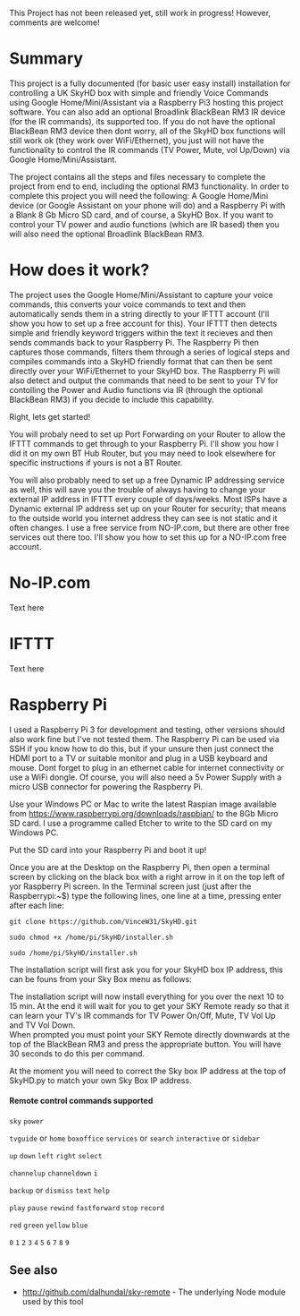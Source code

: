This Project has not been released yet, still work in progress!  However, comments are welcome!

# Summary

This project is a fully documented (for basic user easy install) installation for controlling a UK SkyHD box with simple and friendly Voice Commands using Google Home/Mini/Assistant via a Raspberry Pi3 hosting this project software.  You can also add an optional Broadlink BlackBean RM3 IR device (for the IR commands), its supported too.  If you do not have the optional BlackBean RM3 device then dont worry, all of the SkyHD box functions will still work ok (they work over WiFi/Ethernet), you just will not have the functionality to control the IR commands (TV Power, Mute, vol Up/Down) via Google Home/Mini/Assistant.

The project contains all the steps and files necessary to complete the project from end to end, including the optional RM3 functionality.  In order to complete this project you will need the following: A Google Home/Mini device (or Google Assistant on your phone will do) and a Raspberry Pi with a Blank 8 Gb Micro SD card, and of course, a SkyHD Box.  If you want to control your TV power and audio functions (which are IR based) then you will also need the optional Broadlink BlackBean RM3.  

# How does it work?

The project uses the Google Home/Mini/Assistant to capture your voice commands, this converts your voice commands to text and then automatically sends them in a string directly to your IFTTT account (I'll show you how to set up a free account for this).  Your IFTTT then detects simple and friendly keyword triggers within the text it recieves and then sends commands back to your Raspberry Pi.  The Raspberry Pi then captures those commands, filters them through a series of logical steps and compiles commands into a SkyHD friendly format that can then be sent directly over your WiFi/Ethernet to your SkyHD box.  The Raspberry Pi will also detect and output the commands that need to be sent to your TV for contolling the Power and Audio functions via IR (through the optional BlackBean RM3) if you decide to include this capability. 

Right, lets get started!

You will probaly need to set up Port Forwarding on your Router to allow the IFTTT commands to get through to your Raspberry Pi.  I'll show you how I did it on my own BT Hub Router, but you may need to look elsewhere for specific instructions if yours is not a BT Router.

You will also probably need to set up a free Dynamic IP addressing service as well, this will save you the trouble of always having to change your external IP address in IFTTT every couple of days/weeks.  Most ISPs have a Dynamic external IP address set up on your Router for security; that means to the outside world you internet address they can see is not static and it often changes.  I use a free service from NO-IP.com, but there are other free services out there too.  I'll show you how to set this up for a NO-IP.com free account.



# No-IP.com

Text here

# IFTTT

Text here

# Raspberry Pi

I used a Raspberry Pi 3 for development and testing, other versions should also work fine but I've not tested them.  The Raspberry Pi can be used via SSH if you know how to do this, but if your unsure then just connect the HDMI port to a TV or suitable monitor and plug in a USB keyboard and mouse.  Dont forget to plug in an ethernet cable for internet connectivity or use a WiFi dongle. Of course, you will also need a 5v Power Supply with a micro USB connector for powering the Raspberry Pi.

Use your Windows PC or Mac to write the latest Raspian image available from https://www.raspberrypi.org/downloads/raspbian/ to the 8Gb Micro SD card.  I use a programme called Etcher to write to the SD card on my Windows PC.

Put the SD card into your Raspberry Pi and boot it up!

Once you are at the Desktop on the Raspberry Pi, then open a terminal screen  by clicking on the black box with a right arrow in it on the top left of yor Raspberry Pi screen.  In the Terminal screen just (just after the Raspberrypi:~$) type the following lines, one line at a time, pressing enter after each line:

```
git clone https://github.com/VinceW31/SkyHD.git
```
```
sudo chmod +x /home/pi/SkyHD/installer.sh
```
```
sudo /home/pi/SkyHD/installer.sh
```
The installation script will first ask you for your SkyHD box IP address, this can be founs from your Sky Box menu as follows:


The installation script will now install everything for you over the next 10 to 15 min.  At the end it will wait for you to get your SKY Remote ready so that it can learn your TV's IR commands for TV Power On/Off, Mute, TV Vol Up and TV Vol Down.  
When prompted you must point your SKY Remote directly downwards at the top of the BlackBean RM3 and press the appropriate button.  You will have 30 seconds to do this per command.

At the moment you will need to correct the Sky box IP address at the top of SkyHD.py to match your own Sky Box IP address.


#### Remote control commands supported

`sky` `power`

`tvguide` or `home` `boxoffice` `services` or `search` `interactive` or `sidebar`

`up` `down` `left` `right` `select`

`channelup` `channeldown` `i`

`backup` or `dismiss` `text` `help`

`play` `pause` `rewind` `fastforward` `stop` `record`

`red` `green` `yellow` `blue`

`0` `1` `2` `3` `4` `5` `6` `7` `8` `9`


## See also

- http://github.com/dalhundal/sky-remote - The underlying Node module used by this tool


